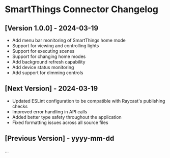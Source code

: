 # SmartThings Connector Changelog

## [Version 1.0.0] - 2024-03-19

- Add menu bar monitoring of SmartThings home mode
- Support for viewing and controlling lights
- Support for executing scenes
- Support for changing home modes
- Add background refresh capability
- Add device status monitoring
- Add support for dimming controls

## [Next Version] - 2024-03-19
- Updated ESLint configuration to be compatible with Raycast's publishing checks
- Improved error handling in API calls
- Added better type safety throughout the application
- Fixed formatting issues across all source files

## [Previous Version] - yyyy-mm-dd
...
